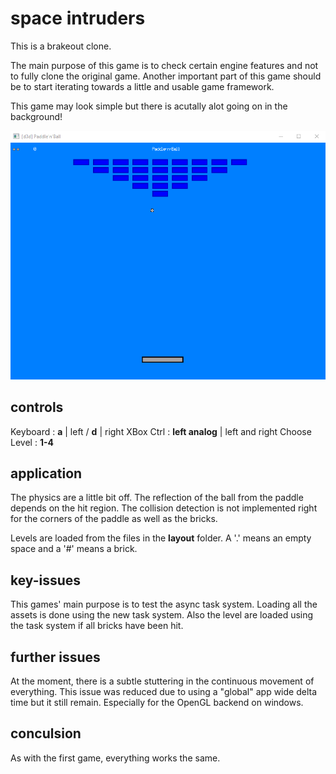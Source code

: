 # space intruders
This is a brakeout clone. 

The main purpose of this game is to check certain engine features and not to fully clone the original game. Another important part of this game should be to start iterating towards a little and usable game framework. 

This game may look simple but there is acutally alot going on in the background!

![sample](https://github.com/aconstlink/games/blob/main/02_paddle_n_ball/sample_image.png "Sample Image")


## controls
Keyboard : **a** | left / **d** | right
XBox Ctrl : **left analog** | left and right
Choose Level : **1-4**

## application
The physics are a little bit off. The reflection of the ball from the paddle depends on the hit region. The collision detection is not implemented right for the corners of the paddle as well as the bricks.

Levels are loaded from the files in the __layout__ folder. A '.' means an empty space and a '#' means a brick.

## key-issues
This games' main purpose is to test the async task system. Loading all the assets is done using the new task system. Also the level are loaded using the task system if all bricks have been hit. 

## further issues
At the moment, there is a subtle stuttering in the continuous movement of everything. This issue was reduced due to using a "global" app wide delta time but it still remain. Especially for the OpenGL backend on windows.

## conculsion
As with the first game, everything works the same. 
